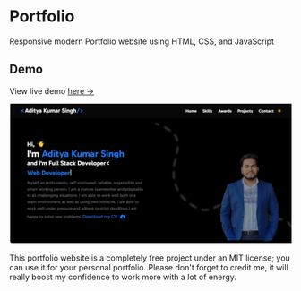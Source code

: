 # Portfolio
Responsive modern Portfolio website using HTML, CSS, and JavaScript

## Demo 
View live demo [here →](http://127.0.0.1:5500/index.html)

![portfolio](img2.jpg)

This portfolio website is a completely free project under an MIT license; you can use it for your personal portfolio. Please don't forget to credit me, it will really boost my confidence to work more with a lot of energy.
